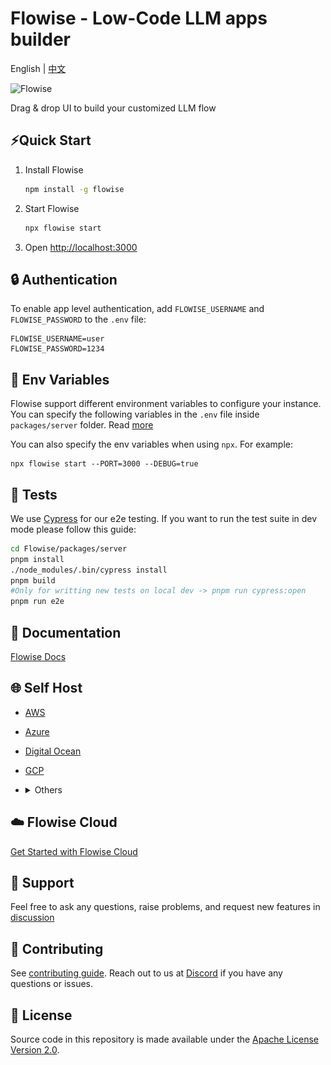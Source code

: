 <!-- markdownlint-disable MD030 -->

# Flowise - Low-Code LLM apps builder

English | [中文](./README-ZH.md)

![Flowise](https://github.com/FlowiseAI/Flowise/blob/main/images/flowise.gif?raw=true)

Drag & drop UI to build your customized LLM flow

## ⚡Quick Start

1. Install Flowise
   ```bash
   npm install -g flowise
   ```
2. Start Flowise

   ```bash
   npx flowise start
   ```

3. Open [http://localhost:3000](http://localhost:3000)

## 🔒 Authentication

To enable app level authentication, add `FLOWISE_USERNAME` and `FLOWISE_PASSWORD` to the `.env` file:

```
FLOWISE_USERNAME=user
FLOWISE_PASSWORD=1234
```

## 🌱 Env Variables

Flowise support different environment variables to configure your instance. You can specify the following variables in the `.env` file inside `packages/server` folder. Read [more](https://github.com/FlowiseAI/Flowise/blob/main/CONTRIBUTING.md#-env-variables)

You can also specify the env variables when using `npx`. For example:

```
npx flowise start --PORT=3000 --DEBUG=true
```

## 📖 Tests

We use [Cypress](https://github.com/cypress-io) for our e2e testing. If you want to run the test suite in dev mode please follow this guide:

```sh
cd Flowise/packages/server
pnpm install
./node_modules/.bin/cypress install
pnpm build
#Only for writting new tests on local dev -> pnpm run cypress:open
pnpm run e2e
```

## 📖 Documentation

[Flowise Docs](https://docs.flowiseai.com/)

## 🌐 Self Host

- [AWS](https://docs.flowiseai.com/deployment/aws)
- [Azure](https://docs.flowiseai.com/deployment/azure)
- [Digital Ocean](https://docs.flowiseai.com/deployment/digital-ocean)
- [GCP](https://docs.flowiseai.com/deployment/gcp)
- <details>
    <summary>Others</summary>

  - [Railway](https://docs.flowiseai.com/deployment/railway)

    [![Deploy on Railway](https://railway.app/button.svg)](https://railway.app/template/pn4G8S?referralCode=WVNPD9)

  - [Render](https://docs.flowiseai.com/deployment/render)

    [![Deploy to Render](https://render.com/images/deploy-to-render-button.svg)](https://docs.flowiseai.com/deployment/render)

  - [HuggingFace Spaces](https://docs.flowiseai.com/deployment/hugging-face)

    <a href="https://huggingface.co/spaces/FlowiseAI/Flowise"><img src="https://huggingface.co/datasets/huggingface/badges/raw/main/open-in-hf-spaces-sm.svg" alt="HuggingFace Spaces"></a>

  - [Elestio](https://elest.io/open-source/flowiseai)

    [![Deploy on Elestio](https://elest.io/images/logos/deploy-to-elestio-btn.png)](https://elest.io/open-source/flowiseai)

  - [Sealos](https://cloud.sealos.io/?openapp=system-template%3FtemplateName%3Dflowise)

    [![](https://raw.githubusercontent.com/labring-actions/templates/main/Deploy-on-Sealos.svg)](https://cloud.sealos.io/?openapp=system-template%3FtemplateName%3Dflowise)

  - [RepoCloud](https://repocloud.io/details/?app_id=29)

    [![Deploy on RepoCloud](https://d16t0pc4846x52.cloudfront.net/deploy.png)](https://repocloud.io/details/?app_id=29)

    </details>

## ☁️ Flowise Cloud

[Get Started with Flowise Cloud](https://flowiseai.com/)

## 🙋 Support

Feel free to ask any questions, raise problems, and request new features in [discussion](https://github.com/FlowiseAI/Flowise/discussions)

## 🙌 Contributing

See [contributing guide](https://github.com/FlowiseAI/Flowise/blob/master/CONTRIBUTING.md). Reach out to us at [Discord](https://discord.gg/jbaHfsRVBW) if you have any questions or issues.

## 📄 License

Source code in this repository is made available under the [Apache License Version 2.0](https://github.com/FlowiseAI/Flowise/blob/master/LICENSE.md).
